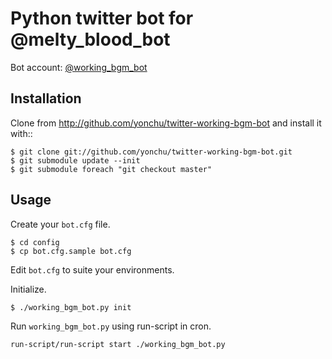 Python twitter bot for @melty\_blood\_bot
====================

Bot account: [@working_bgm_bot](https://twitter.com/working_bgm_bot)

Installation
---------------------

Clone from http://github.com/yonchu/twitter-working-bgm-bot
and install it with::

```console
$ git clone git://github.com/yonchu/twitter-working-bgm-bot.git
$ git submodule update --init
$ git submodule foreach "git checkout master"
```

Usage
---------------------

Create your ``bot.cfg`` file.

```console
$ cd config
$ cp bot.cfg.sample bot.cfg
```

Edit ``bot.cfg`` to suite your environments.

Initialize.

```console
$ ./working_bgm_bot.py init
```

Run ``working_bgm_bot.py`` using run-script in cron.

```
run-script/run-script start ./working_bgm_bot.py
```
